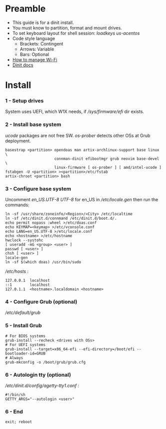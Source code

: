 # Preamble
- This guide is for a dinit install.
- You must know to partition, format and mount drives.
- To set keyboard layout for shell session: _loadkeys us-acentos_
- Code style language
  - Brackets: Contingent
  - Arrows: Variable
  - Bars: Optional
- [How to manage Wi-Fi](https://wiki.archlinux.org/title/Network_configuration/Wireless)
- [Dinit docs](https://github.com/davmac314/dinit)
# Install
### 1 - Setup drives
System uses UEFI, which W1X needs, if _/sys/firmware/efi_ dir exists.
### 2 - Install base system
_ucode_ packages are not free SW. _os-prober_ detects other OSs at Grub deployment.
```
basestrap <partition> opendoas man artix-archlinux-support base linux \
                      connman-dinit efibootmgr grub neovim base-devel \
                      linux-firmware [ os-prober ] [ amd/intel-ucode ]
fstabgen -U <partition> ><partition>/etc/fstab
artix-chroot <partition> bash
```
### 3 - Configure base system
Uncomment _en\_US.UTF-8 UTF-8_ for en\_US in _/etc/locale.gen_ then run the commands:
```
ln -sf /usr/share/zoneinfo/<Region>/<City> /etc/localtime
ln -sf /etc/dinit.d/connmand /etc/dinit.d/boot.d/.
echo permit nopass :wheel >/etc/doas.conf
echo KEYMAP=<keymap> >/etc/vconsole.conf
echo LANG=en_US.UTF-8 >/etc/locale.conf
echo <hostname> >/etc/hostname
hwclock --systohc
[ useradd -mG <group> <user> ]
passwd [ <user> ]
chsh [ <user> ]
locale-gen
ln -sf $(which doas) /usr/bin/sudo
```
_/etc/hosts_ :
```
127.0.0.1  localhost
::1        localhost
127.0.1.1  <hostname>.localdomain <hostname>
```
### 4 - Configure Grub (optional)
_/etc/default/grub_
### 5 - Install Grub
```
# For BIOS systems
grub-install --recheck <drives with OSs>
# For UEFI systems
grub-install --target=x86_64-efi --efi-directory=/boot/efi --bootloader-id=GRUB
# Always
grub-mkconfig -o /boot/grub/grub.cfg
```
### 6 - Autologin tty (optional)
_/etc/dinit.d/config/agetty-tty1.conf_ :
```
#!/bin/sh
GETTY_ARGS="--autologin <user>"
```
### 6 - End
```
exit; reboot
```

